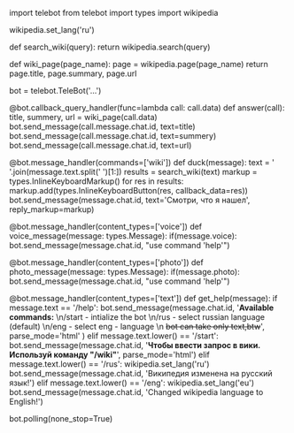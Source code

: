 import telebot
from telebot import types
import wikipedia


wikipedia.set_lang('ru')

def search_wiki(query):
    return wikipedia.search(query)


def wiki_page(page_name):
    page = wikipedia.page(page_name)
    return page.title, page.summary, page.url



bot = telebot.TeleBot('...')


@bot.callback_query_handler(func=lambda call: call.data)
def answer(call):
    title, summery, url = wiki_page(call.data)
    bot.send_message(call.message.chat.id, text=title)
    bot.send_message(call.message.chat.id, text=summery)
    bot.send_message(call.message.chat.id, text=url)

@bot.message_handler(commands=['wiki'])
def duck(message):
    text = ' '.join(message.text.split(' ')[1:])
    results = search_wiki(text)
    markup = types.InlineKeyboardMarkup()
    for res in results:
        markup.add(types.InlineKeyboardButton(res, callback_data=res))
    bot.send_message(message.chat.id, text='Смотри, что я нашел', reply_markup=markup)


@bot.message_handler(content_types=['voice'])
def voice_message(message: types.Message):
    if(message.voice):
        bot.send_message(message.chat.id, "use command 'help'")

@bot.message_handler(content_types=['photo'])
def photo_message(message: types.Message):
    if(message.photo):
        bot.send_message(message.chat.id, "use command 'help'")

@bot.message_handler(content_types=['text'])
def get_help(message):
    if message.text == '/help':
        bot.send_message(message.chat.id, '<b>Available commands:</b> \n/start - intialize the bot \n/rus - select russian language (default) \n/eng - select eng - language \n <s>bot can take only text,btw</s>', parse_mode='html' )
    elif message.text.lower() == '/start':
        bot.send_message(message.chat.id, '<b>Чтобы ввести запрос в вики. Используй команду "/wiki"</b>', parse_mode='html')
    elif message.text.lower() == '/rus':
        wikipedia.set_lang('ru')
        bot.send_message(message.chat.id, 'Википедия изменена на русский язык!')
    elif message.text.lower() == '/eng':
        wikipedia.set_lang('eu')
        bot.send_message(message.chat.id, 'Changed wikipedia language to English!')


bot.polling(none_stop=True)

